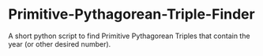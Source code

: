 # Primitive-Pythagorean-Triple-Finder
A short python script to find Primitive Pythagorean Triples that contain the year (or other desired number).
